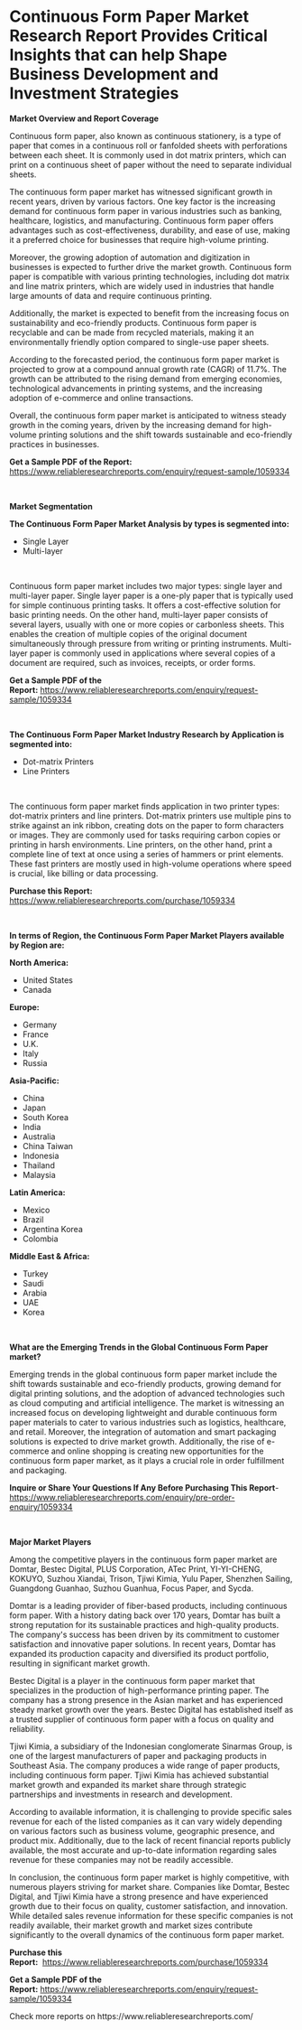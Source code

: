 <p><h1>Continuous Form Paper Market Research Report Provides Critical Insights that can help Shape Business Development and Investment Strategies</h1></p><p><strong>Market Overview and Report Coverage</strong></p>
<p><p>Continuous form paper, also known as continuous stationery, is a type of paper that comes in a continuous roll or fanfolded sheets with perforations between each sheet. It is commonly used in dot matrix printers, which can print on a continuous sheet of paper without the need to separate individual sheets.</p><p>The continuous form paper market has witnessed significant growth in recent years, driven by various factors. One key factor is the increasing demand for continuous form paper in various industries such as banking, healthcare, logistics, and manufacturing. Continuous form paper offers advantages such as cost-effectiveness, durability, and ease of use, making it a preferred choice for businesses that require high-volume printing.</p><p>Moreover, the growing adoption of automation and digitization in businesses is expected to further drive the market growth. Continuous form paper is compatible with various printing technologies, including dot matrix and line matrix printers, which are widely used in industries that handle large amounts of data and require continuous printing.</p><p>Additionally, the market is expected to benefit from the increasing focus on sustainability and eco-friendly products. Continuous form paper is recyclable and can be made from recycled materials, making it an environmentally friendly option compared to single-use paper sheets.</p><p>According to the forecasted period, the continuous form paper market is projected to grow at a compound annual growth rate (CAGR) of 11.7%. The growth can be attributed to the rising demand from emerging economies, technological advancements in printing systems, and the increasing adoption of e-commerce and online transactions.</p><p>Overall, the continuous form paper market is anticipated to witness steady growth in the coming years, driven by the increasing demand for high-volume printing solutions and the shift towards sustainable and eco-friendly practices in businesses.</p></p>
<p><strong>Get a Sample PDF of the Report:</strong> <a href="https://www.reliableresearchreports.com/enquiry/request-sample/1059334">https://www.reliableresearchreports.com/enquiry/request-sample/1059334</a></p>
<p>&nbsp;</p>
<p><strong>Market Segmentation</strong></p>
<p><strong>The Continuous Form Paper Market Analysis by types is segmented into:</strong></p>
<p><ul><li>Single Layer</li><li>Multi-layer</li></ul></p>
<p>&nbsp;</p>
<p><p>Continuous form paper market includes two major types: single layer and multi-layer paper. Single layer paper is a one-ply paper that is typically used for simple continuous printing tasks. It offers a cost-effective solution for basic printing needs. On the other hand, multi-layer paper consists of several layers, usually with one or more copies or carbonless sheets. This enables the creation of multiple copies of the original document simultaneously through pressure from writing or printing instruments. Multi-layer paper is commonly used in applications where several copies of a document are required, such as invoices, receipts, or order forms.</p></p>
<p><strong>Get a Sample PDF of the Report:</strong>&nbsp;<a href="https://www.reliableresearchreports.com/enquiry/request-sample/1059334">https://www.reliableresearchreports.com/enquiry/request-sample/1059334</a></p>
<p>&nbsp;</p>
<p><strong>The Continuous Form Paper Market Industry Research by Application is segmented into:</strong></p>
<p><ul><li>Dot-matrix Printers</li><li>Line Printers</li></ul></p>
<p>&nbsp;</p>
<p><p>The continuous form paper market finds application in two printer types: dot-matrix printers and line printers. Dot-matrix printers use multiple pins to strike against an ink ribbon, creating dots on the paper to form characters or images. They are commonly used for tasks requiring carbon copies or printing in harsh environments. Line printers, on the other hand, print a complete line of text at once using a series of hammers or print elements. These fast printers are mostly used in high-volume operations where speed is crucial, like billing or data processing.</p></p>
<p><strong>Purchase this Report:</strong>&nbsp; <a href="https://www.reliableresearchreports.com/purchase/1059334">https://www.reliableresearchreports.com/purchase/1059334</a></p>
<p>&nbsp;</p>
<p><strong>In terms of Region, the Continuous Form Paper Market Players available by Region are:</strong></p>
<p>
    <p> <strong> North America: </strong>
        <ul>
            <li>United States</li>
            <li>Canada</li>
        </ul>
        </p> 
    <p> <strong> Europe: </strong>
        <ul>
            <li>Germany</li>
            <li>France</li>
            <li>U.K.</li>
            <li>Italy</li>
            <li>Russia</li>
        </ul>
        </p> 
    <p> <strong> Asia-Pacific: </strong>
        <ul>
            <li>China</li>
            <li>Japan</li>
            <li>South Korea</li>
            <li>India</li>
            <li>Australia</li>
            <li>China Taiwan</li>
            <li>Indonesia</li>
            <li>Thailand</li>
            <li>Malaysia</li>
        </ul>
        </p> 
    <p> <strong> Latin America: </strong>
        <ul>
            <li>Mexico</li>
            <li>Brazil</li>
            <li>Argentina Korea</li>
            <li>Colombia</li>
        </ul>
        </p> 
    <p> <strong> Middle East & Africa: </strong>
        <ul>
            <li>Turkey</li>
            <li>Saudi</li>
            <li>Arabia</li>
            <li>UAE</li>
            <li>Korea</li>
        </ul>
    </p>
    </p>
<p>&nbsp;</p>
<p><strong>What are the Emerging Trends in the Global Continuous Form Paper market?</strong></p>
<p><p>Emerging trends in the global continuous form paper market include the shift towards sustainable and eco-friendly products, growing demand for digital printing solutions, and the adoption of advanced technologies such as cloud computing and artificial intelligence. The market is witnessing an increased focus on developing lightweight and durable continuous form paper materials to cater to various industries such as logistics, healthcare, and retail. Moreover, the integration of automation and smart packaging solutions is expected to drive market growth. Additionally, the rise of e-commerce and online shopping is creating new opportunities for the continuous form paper market, as it plays a crucial role in order fulfillment and packaging.</p></p>
<p><strong>Inquire or Share Your Questions If Any Before Purchasing This Report</strong>- <a href="https://www.reliableresearchreports.com/enquiry/pre-order-enquiry/1059334">https://www.reliableresearchreports.com/enquiry/pre-order-enquiry/1059334</a></p>
<p>&nbsp;</p>
<p><strong>Major Market Players</strong></p>
<p><p>Among the competitive players in the continuous form paper market are Domtar, Bestec Digital, PLUS Corporation, ATec Print, YI-YI-CHENG, KOKUYO, Suzhou Xiandai, Trison, Tjiwi Kimia, Yulu Paper, Shenzhen Sailing, Guangdong Guanhao, Suzhou Guanhua, Focus Paper, and Sycda.</p><p>Domtar is a leading provider of fiber-based products, including continuous form paper. With a history dating back over 170 years, Domtar has built a strong reputation for its sustainable practices and high-quality products. The company's success has been driven by its commitment to customer satisfaction and innovative paper solutions. In recent years, Domtar has expanded its production capacity and diversified its product portfolio, resulting in significant market growth.</p><p>Bestec Digital is a player in the continuous form paper market that specializes in the production of high-performance printing paper. The company has a strong presence in the Asian market and has experienced steady market growth over the years. Bestec Digital has established itself as a trusted supplier of continuous form paper with a focus on quality and reliability.</p><p>Tjiwi Kimia, a subsidiary of the Indonesian conglomerate Sinarmas Group, is one of the largest manufacturers of paper and packaging products in Southeast Asia. The company produces a wide range of paper products, including continuous form paper. Tjiwi Kimia has achieved substantial market growth and expanded its market share through strategic partnerships and investments in research and development.</p><p>According to available information, it is challenging to provide specific sales revenue for each of the listed companies as it can vary widely depending on various factors such as business volume, geographic presence, and product mix. Additionally, due to the lack of recent financial reports publicly available, the most accurate and up-to-date information regarding sales revenue for these companies may not be readily accessible.</p><p>In conclusion, the continuous form paper market is highly competitive, with numerous players striving for market share. Companies like Domtar, Bestec Digital, and Tjiwi Kimia have a strong presence and have experienced growth due to their focus on quality, customer satisfaction, and innovation. While detailed sales revenue information for these specific companies is not readily available, their market growth and market sizes contribute significantly to the overall dynamics of the continuous form paper market.</p></p>
<p><strong>Purchase this Report:</strong>&nbsp;&nbsp;<a href="https://www.reliableresearchreports.com/purchase/1059334">https://www.reliableresearchreports.com/purchase/1059334</a></p>
<p></p>
<p><strong>Get a Sample PDF of the Report:</strong>&nbsp;<a href="https://www.reliableresearchreports.com/enquiry/request-sample/1059334">https://www.reliableresearchreports.com/enquiry/request-sample/1059334</a></p>
<p>Check more reports on https://www.reliableresearchreports.com/</p>